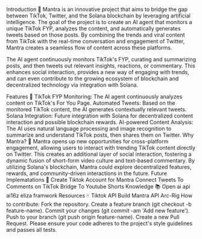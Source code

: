 Introduction 🧵
Mantra is an innovative project that aims to bridge the gap between TikTok, Twitter, and the Solana blockchain by leveraging artificial intelligence. The goal of the project is to create an AI agent that monitors a unique TikTok FYP, analyzes the content, and automatically generates tweets based on those posts. By combining the trends and viral content from TikTok with the real-time conversation and engagement of Twitter, Mantra creates a seamless flow of content across these platforms.

The AI agent continuously monitors TikTok's FYP, curating and summarizing posts, and then tweets out relevant insights, reactions, or commentary. This enhances social interaction, provides a new way of engaging with trends, and can even contribute to the growing ecosystem of blockchain and decentralized technology via integration with Solana.

Features 🧲
TikTok FYP Monitoring: The AI agent continuously analyzes content on TikTok's For You Page.
Automated Tweets: Based on the monitored TikTok content, the AI generates contextually relevant tweets.
Solana Integration: Future integration with Solana for decentralized content interaction and possible blockchain rewards.
AI-powered Content Analysis: The AI uses natural language processing and image recognition to summarize and understand TikTok posts, then shares them on Twitter.
Why Mantra? 💭
Mantra opens up new opportunities for cross-platform engagement, allowing users to interact with trending TikTok content directly on Twitter. This creates an additional layer of social interaction, fostering a dynamic fusion of short-form video culture and text-based commentary. By utilizing Solana's blockchain, Mantra could explore decentralized features, rewards, and community-driven interactions in the future.
Future Implematations 🌠
Create Tiktok Account for Mantra
Connect Tweets To Comments on TikTok
Bridge To Youtube Shorts
Knowledge 📚
Open ai api
ai16z eliza framwork
Resources 🀄
Tiktok API
Build Mantra API
Arc-Rig
How to contribute:
Fork the repository.
Create a feature branch (git checkout -b feature-name).
Commit your changes (git commit -am 'Add new feature').
Push to your branch (git push origin feature-name).
Create a new Pull Request.
Please ensure your code adheres to the project's style guidelines and passes all tests.
